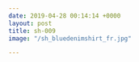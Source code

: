 ```yaml
---
date: 2019-04-28 00:14:14 +0000
layout: post
title: sh-009
image: "/sh_bluedenimshirt_fr.jpg"

---
```

